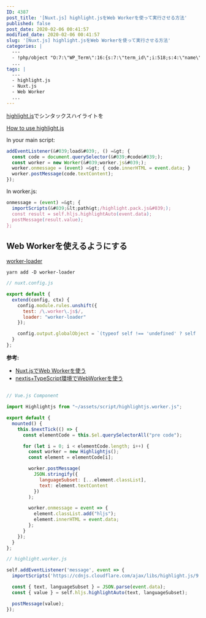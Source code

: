 ```yaml
---
ID: 4387
post_title: '[Nuxt.js] highlight.jsをWeb Workerを使って実行させる方法'
published: false
post_date: 2020-02-06 00:41:57
modified_date: 2020-02-06 00:41:57
slug: '[Nuxt.js] highlight.jsをWeb Workerを使って実行させる方法'
categories: |
  ---
  - !php/object "O:7:\"WP_Term\":16:{s:7:\"term_id\";i:518;s:4:\"name\";s:6:\"Vue.js\";s:4:\"slug\";s:6:\"vue-js\";s:10:\"term_group\";i:0;s:16:\"term_taxonomy_id\";i:526;s:8:\"taxonomy\";s:8:\"category\";s:11:\"description\";s:0:\"\";s:6:\"parent\";i:0;s:5:\"count\";i:5;s:6:\"filter\";s:3:\"raw\";s:6:\"cat_ID\";i:518;s:14:\"category_count\";i:5;s:20:\"category_description\";s:0:\"\";s:8:\"cat_name\";s:6:\"Vue.js\";s:17:\"category_nicename\";s:6:\"vue-js\";s:15:\"category_parent\";i:0;}"
  ...
tags: |
  ---
  - highlight.js
  - Nuxt.js
  - Web Worker
  ...
---
```

[highlight.js](https://highlightjs.org/)でシンタックスハイライトを

[How to use highlight.js](https://highlightjs.org/usage/)


In your main script:

```js
addEventListener(&#039;load&#039;, () =&gt; {
  const code = document.querySelector(&#039;#code&#039;);
  const worker = new Worker(&#039;worker.js&#039;);
  worker.onmessage = (event) =&gt; { code.innerHTML = event.data; }
  worker.postMessage(code.textContent);
});
```

In worker.js:

```js
onmessage = (event) =&gt; {
  importScripts(&#039;&lt;path&gt;/highlight.pack.js&#039;);
  const result = self.hljs.highlightAuto(event.data);
  postMessage(result.value);
};
```

## Web Workerを使えるようにする

[worker-loader](https://github.com/webpack-contrib/worker-loader)

```
yarn add -D worker-loader
```

```js
// nuxt.config.js

export default {
  extend(config, ctx) {
    config.module.rules.unshift({
      test: /\.worker\.js$/,
      loader: "worker-loader"
    });

    config.output.globalObject = `(typeof self !== 'undefined' ? self : this)`;
  }
};
```

**参考:** 
- [Nuxt.jsでWeb Workerを使う](https://qiita.com/ryo_dg/items/f731a5e03b3c09782a32)
- [nextjs+TypeScript環境でWebWorkerを使う](https://qiita.com/KuwaK/items/7938d6068645c27be99a)


## 

```js
// Vue.js Component

import Highlightjs from "~/assets/script/highlightjs.worker.js";

export default {
  mounted() {
    this.$nextTick(() => {
      const elementCode = this.$el.querySelectorAll("pre code");

      for (let i = 0; i < elementCode.length; i++) {
        const worker = new Highlightjs();
        const element = elementCode[i];

        worker.postMessage(
          JSON.stringify({
            languageSubset: [...element.classList],
            text: element.textContent
          })
        );

        worker.onmessage = event => {
          element.classList.add("hljs");
          element.innerHTML = event.data;
        };
      }
    });
  }
};
```

```js
// highlight.worker.js

self.addEventListener('message', event => {
  importScripts('https://cdnjs.cloudflare.com/ajax/libs/highlight.js/9.18.1/highlight.min.js');

  const { text, languageSubset } = JSON.parse(event.data);
  const { value } = self.hljs.highlightAuto(text, languageSubset);

  postMessage(value);
});

```